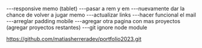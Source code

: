 ---responsive memo (tablet)
---pasar a rem y em
---nuevamente dar la chance de volver a jugar memo
---actualizar links
---hacer funcional el mail
---arreglar padding mobile
---agregar otra pagina con mas proyectos (agregar proyectos restantes)
---git ignore node module

https://github.com/matiasherreradev/portfolio2023.git
